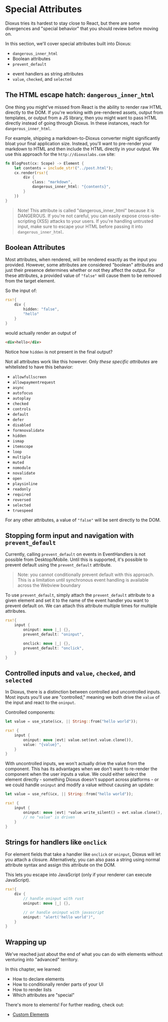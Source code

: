 # Special Attributes

Dioxus tries its hardest to stay close to React, but there are some divergences and "special behavior" that you should review before moving on.

In this section, we'll cover special attributes built into Dioxus:

- `dangerous_inner_html`
- Boolean attributes
- `prevent_default`
<!-- - `..Attributes` -->
- event handlers as string attributes
- `value`, `checked`, and `selected`

## The HTML escape hatch: `dangerous_inner_html`

One thing you might've missed from React is the ability to render raw HTML directly to the DOM. If you're working with pre-rendered assets, output from templates, or output from a JS library, then you might want to pass HTML directly instead of going through Dioxus. In these instances, reach for `dangerous_inner_html`.

For example, shipping a markdown-to-Dioxus converter might significantly bloat your final application size. Instead, you'll want to pre-render your markdown to HTML and then include the HTML directly in your output. We use this approach for the `http://dioxuslabs.com` site:


```rust
fn BlogPost(cx: Scope) -> Element {
    let contents = include_str!("../post.html");
    cx.render(rsx!{
        div {
            class: "markdown",
            dangerous_inner_html: "{contents}",
        }
    })
}
```

> Note! This attribute is called "dangerous_inner_html" because it is DANGEROUS. If you're not careful, you can easily expose cross-site-scripting (XSS) attacks to your users. If you're handling untrusted input, make sure to escape your HTML before passing it into `dangerous_inner_html`.


## Boolean Attributes

Most attributes, when rendered, will be rendered exactly as the input you provided. However, some attributes are considered "boolean" attributes and just their presence determines whether or not they affect the output. For these attributes, a provided value of `"false"` will cause them to be removed from the target element.

So the input of:

```rust
rsx!{
    div {
        hidden: "false",
        "hello"
    }
}
```
would actually render an output of 
```html
<div>hello</div> 
```

Notice how `hidden` is not present in the final output?

Not all attributes work like this however. Only *these specific attributes* are whitelisted to have this behavior:

- `allowfullscreen`
- `allowpaymentrequest`
- `async`
- `autofocus`
- `autoplay`
- `checked`
- `controls`
- `default`
- `defer`
- `disabled`
- `formnovalidate`
- `hidden`
- `ismap`
- `itemscope`
- `loop`
- `multiple`
- `muted`
- `nomodule`
- `novalidate`
- `open`
- `playsinline`
- `readonly`
- `required`
- `reversed`
- `selected`
- `truespeed`

For any other attributes, a value of `"false"` will be sent directly to the DOM.

## Stopping form input and navigation with `prevent_default`

Currently, calling `prevent_default` on events in EventHandlers is not possible from Desktop/Mobile. Until this is supported, it's possible to prevent default using the `prevent_default` attribute. 

> Note: you cannot conditionally prevent default with this approach. This is a limitation until synchronous event handling is available across the Webview boundary 

To use `prevent_default`, simply attach the `prevent_default` attribute to a given element and set it to the name of the event handler you want to prevent default on. We can attach this attribute multiple times for multiple attributes.

```rust
rsx!{
    input {
        oninput: move |_| {},
        prevent_default: "oninput",

        onclick: move |_| {},
        prevent_default: "onclick",
    }
}
```
<!-- 
## Passing attributes into children: `..Attributes`

> Note: this is an experimental, unstable feature not available in released versions of Dioxus. Feel free to skip this section.

Just like Dioxus supports spreading component props into components, we also support spreading attributes into elements. This lets you pass any arbitrary attributes through components into elements.


```rust
#[derive(Props)]
pub struct InputProps<'a> {
    pub children: Element<'a>,
    pub attributes: Attribute<'a>
}

pub fn StateInput<'a>(cx: Scope<'a, InputProps<'a>>) -> Element {
    cx.render(rsx! (
        input {
            ..cx.props.attributes,
            &cx.props.children,
        }
    ))
}
``` -->

## Controlled inputs and `value`, `checked`, and `selected`

In Dioxus, there is a distinction between controlled and uncontrolled inputs. Most inputs you'll use are "controlled," meaning we both drive the `value` of the input and react to the `oninput`.

Controlled components:
```rust
let value = use_state(&cx, || String::from("hello world"));

rsx! {
    input {
        oninput: move |evt| value.set(evt.value.clone()),
        value: "{value}",
    }
}
```

With uncontrolled inputs, we won't actually drive the value from the component. This has its advantages when we don't want to re-render the component when the user inputs a value. We could either select the element directly - something Dioxus doesn't support across platforms - or we could handle `oninput` and modify a value without causing an update:

```rust
let value = use_ref(&cx, || String::from("hello world"));

rsx! {
    input {
        oninput: move |evt| *value.write_silent() = evt.value.clone(),
        // no "value" is driven
    }
}
```

## Strings for handlers like `onclick`

For element fields that take a handler like `onclick` or `oninput`, Dioxus will let you attach a closure. Alternatively, you can also pass a string using normal attribute syntax and assign this attribute on the DOM.

This lets you escape into JavaScript (only if your renderer can execute JavaScript).

```rust
rsx!{
    div {
        // handle oninput with rust
        oninput: move |_| {},

        // or handle oninput with javascript
        oninput: "alert('hello world')",
    }
}

```

## Wrapping up

We've reached just about the end of what you can do with elements without venturing into "advanced" territory.

In this chapter, we learned:
- How to declare elements
- How to conditionally render parts of your UI
- How to render lists
- Which attributes are "special"

There's more to elements! For further reading, check out:

- [Custom Elements]()
